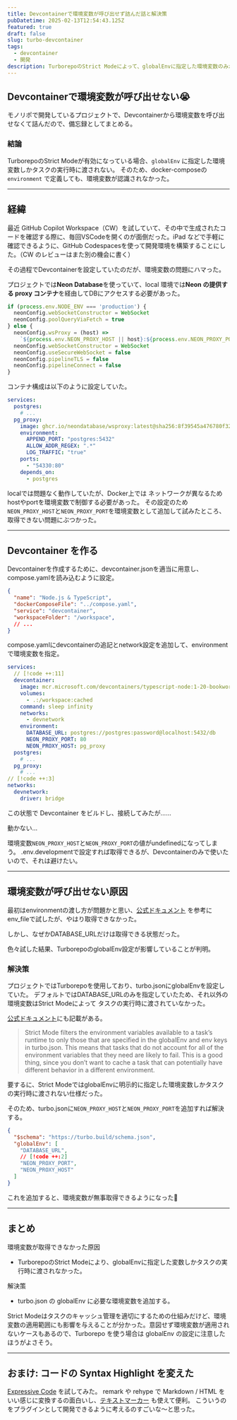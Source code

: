 ```yaml
---
title: Devcontainerで環境変数が呼び出せず詰んだ話と解決策
pubDatetime: 2025-02-13T12:54:43.125Z
featured: true
draft: false
slug: turbo-devcontainer
tags:
  - devcontainer
  - 開発
description: TurborepoのStrict Modeによって、globalEnvに指定した環境変数のみがタスクの実行時に渡される仕様だったため、docker-composeのenvironmentで定義した変数が使えなかった話。
---
```


## Devcontainerで環境変数が呼び出せない😭

モノリポで開発しているプロジェクトで、Devcontainerから環境変数を呼び出せなくて詰んだので、備忘録としてまとめる。

### **結論**

TurborepoのStrict Modeが有効になっている場合、`globalEnv` に指定した環境変数しかタスクの実行時に渡されない。
そのため、docker-composeの `environment` で定義しても、環境変数が認識されなかった。

---

## 経緯

最近 GitHub Copilot Workspace（CW）を試していて、その中で生成されたコードを確認する際に、毎回VSCodeを開くのが面倒だった。iPad などで手軽に確認できるように、GitHub Codespacesを使って開発環境を構築することにした。（CW のレビューはまた別の機会に書く）

その過程でDevcontainerを設定していたのだが、環境変数の問題にハマった。

プロジェクトでは**Neon Database**を使っていて、local 環境では**Neon の提供する proxy コンテナ**を経由してDBにアクセスする必要があった。

```ts file="client.ts"
if (process.env.NODE_ENV === 'production') {
  neonConfig.webSocketConstructor = WebSocket
  neonConfig.poolQueryViaFetch = true
} else {
  neonConfig.wsProxy = (host) =>
    `${process.env.NEON_PROXY_HOST || host}:${process.env.NEON_PROXY_PORT || '54330'}/v1`
  neonConfig.webSocketConstructor = WebSocket
  neonConfig.useSecureWebSocket = false
  neonConfig.pipelineTLS = false
  neonConfig.pipelineConnect = false
}
```

コンテナ構成は以下のように設定していた。

```yaml file="compose.yaml"
services:
  postgres:
    # ...
  pg_proxy:
    image: ghcr.io/neondatabase/wsproxy:latest@sha256:8f39545a476780f322aa8e581992de0554a4733ea755b8accf98687eed436152
    environment:
      APPEND_PORT: "postgres:5432"
      ALLOW_ADDR_REGEX: ".*"
      LOG_TRAFFIC: "true"
    ports:
      - "54330:80"
    depends_on:
      - postgres
```

localでは問題なく動作していたが、Docker上では ネットワークが異なるためhostやportを環境変数で制御する必要があった。
その設定のため`NEON_PROXY_HOST`と`NEON_PROXY_PORT`を環境変数として追加して試みたところ、取得できない問題にぶつかった。

---

## Devcontainer を作る

Devcontainerを作成するために、devcontainer.jsonを適当に用意し、compose.yamlを読み込むように設定。

```json file="devcontainer.json"
{
  "name": "Node.js & TypeScript",
  "dockerComposeFile": "../compose.yaml",
  "service": "devcontainer",
  "workspaceFolder": "/workspace",
  // ...
}
```

compose.yamlにdevcontainerの追記とnetwork設定を追加して、environmentで環境変数を指定。

```yaml file="compose.yaml"
services:
  // [!code ++:11]
  devcontainer:
    image: mcr.microsoft.com/devcontainers/typescript-node:1-20-bookworm
    volumes:
      - .:/workspace:cached
    command: sleep infinity
    networks:
      - devnetwork
    environment:
      DATABASE_URL: postgres://postgres:password@localhost:5432/db
      NEON_PROXY_PORT: 80
      NEON_PROXY_HOST: pg_proxy
  postgres:
    # ...
  pg_proxy:
    # ...
// [!code ++:3]
networks:
  devnetwork:
    driver: bridge
```

この状態で Devcontainer をビルドし、接続してみたが……

動かない...

環境変数`NEON_PROXY_HOST`と`NEON_PROXY_PORT`の値がundefinedになってしまう。
.env.developmentで設定すれば取得できるが、Devcontainerのみで使いたいので、それは避けたい。

---

## 環境変数が呼び出せない原因

最初はenvironmentの渡し方が問題かと思い、[公式ドキュメント](https://code.visualstudio.com/remote/advancedcontainers/environment-variables) を参考にenv_fileで試したが、やはり取得できなかった。

しかし、なぜかDATABASE_URLだけは取得できる状態だった。

色々試した結果、TurborepoのglobalEnv設定が影響していることが判明。

### 解決策

プロジェクトではTurborepoを使用しており、turbo.jsonにglobalEnvを設定していた。
デフォルトではDATABASE_URLのみを指定していたため、それ以外の環境変数はStrict Modeによって タスクの実行時に渡されていなかった。

[公式ドキュメント](https://turbo.build/repo/docs/crafting-your-repository/using-environment-variables#strict-mode)にも記載がある。

> Strict Mode filters the environment variables available to a task’s runtime to only those that are specified in the globalEnv and env keys in turbo.json.
> This means that tasks that do not account for all of the environment variables that they need are likely to fail.
> This is a good thing, since you don’t want to cache a task that can potentially have different behavior in a different environment.

要するに、Strict ModeではglobalEnvに明示的に指定した環境変数しかタスクの実行時に渡されない仕様だった。

そのため、turbo.jsonに`NEON_PROXY_HOST`と`NEON_PROXY_PORT`を追加すれば解決する。

```json file="turbo.json"
{
  "$schema": "https://turbo.build/schema.json",
  "globalEnv": [
    "DATABASE_URL",
    // [!code ++:2]
    "NEON_PROXY_PORT",
    "NEON_PROXY_HOST"
  ]
}
```

これを追加すると、環境変数が無事取得できるようになった🎉

---

## まとめ

環境変数が取得できなかった原因

- TurborepoのStrict Modeにより、globalEnvに指定した変数しかタスクの実行時に渡されなかった。

解決策

- turbo.json の globalEnv に必要な環境変数を追加する。

Strict Modeはタスクのキャッシュ管理を適切にするための仕組みだけど、環境変数の適用範囲にも影響を与えることが分かった。意図せず環境変数が適用されないケースもあるので、Turborepo を使う場合は globalEnv の設定に注意したほうがよさそう。

---

## おまけ: コードの Syntax Highlight を変えた

[Expressive Code](https://expressive-code.com/installation/#astro) を試してみた。
remark や rehype で Markdown / HTML をいい感じに変換するの面白いし、[テキストマーカー](https://expressive-code.com/key-features/text-markers/) も使えて便利。
こういうのをプラグインとして開発できるように考えるのすごいな〜と思った。
